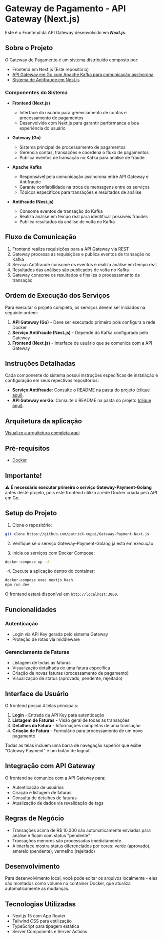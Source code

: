 # Gateway de Pagamento - API Gateway (Next.js)

Este é o Frontend da API Gateway desenvolvido em ***Next.js***.

## Sobre o Projeto

O Gateway de Pagamento é um sistema distribuído composto por:
- Frontend em Next.js (Este repositório)
- [API Gateway em Go com Apache Kafka para comunicação assíncrona](https://github.com/patrick-cuppi/Gateway-Payment-Golang)
- [Sistema de Antifraude em Nest.js](https://github.com/patrick-cuppi/Gateway-Payment-Nest.js)

### Componentes do Sistema

- **Frontend (Next.js)**
  - Interface do usuário para gerenciamento de contas e processamento de pagamentos
  - Desenvolvido com Next.js para garantir performance e boa experiência do usuário

- **Gateway (Go)**
  - Sistema principal de processamento de pagamentos
  - Gerencia contas, transações e coordena o fluxo de pagamentos
  - Publica eventos de transação no Kafka para análise de fraude

- **Apache Kafka**
  - Responsável pela comunicação assíncrona entre API Gateway e Antifraude
  - Garante confiabilidade na troca de mensagens entre os serviços
  - Tópicos específicos para transações e resultados de análise

- **Antifraude (Nest.js)**
  - Consome eventos de transação do Kafka
  - Realiza análise em tempo real para identificar possíveis fraudes
  - Publica resultados da análise de volta no Kafka

## Fluxo de Comunicação

1. Frontend realiza requisições para a API Gateway via REST
2. Gateway processa as requisições e publica eventos de transação no Kafka
3. Serviço Antifraude consome os eventos e realiza análise em tempo real
4. Resultados das análises são publicados de volta no Kafka
5. Gateway consome os resultados e finaliza o processamento da transação

## Ordem de Execução dos Serviços

Para executar o projeto completo, os serviços devem ser iniciados na seguinte ordem:

1. **API Gateway (Go)** - Deve ser executado primeiro pois configura a rede Docker
2. **Serviço Antifraude (Nest.js)** - Depende do Kafka configurado pelo Gateway
3. **Frontend (Next.js)** - Interface de usuário que se comunica com a API Gateway

## Instruções Detalhadas

Cada componente do sistema possui instruções específicas de instalação e configuração em seus repectivos repositórios:

- **Serviço Antifraude**: Consulte o README na pasta do projeto [(clique aqui)](https://github.com/patrick-cuppi/Gateway-Payment-Nest.js).
- **API Gateway em Go**: Consulte o README na pasta do projeto [(clique aqui)](https://github.com/patrick-cuppi/Gateway-Payment-Golang).

## Arquitetura da aplicação
[Visualize a arquitetura completa aqui](https://link.excalidraw.com/readonly/Nrz6WjyTrn7IY8ZkrZHy)

## Pré-requisitos

- [Docker](https://www.docker.com/get-started)

## Importante!

⚠️ **É necessário executar primeiro o serviço Gateway-Payment-Golang** antes deste projeto, pois este frontend utiliza a rede Docker criada pela API em Go.

## Setup do Projeto

1. Clone o repositório:
```bash
git clone https://github.com/patrick-cuppi/Gateway-Payment-Next.js
```

2. Verifique se o serviço Gateway-Payment-Golang já está em execução

3. Inicie os serviços com Docker Compose:
```bash
docker-compose up -d
```

4. Execute a aplicação dentro do container:
```bash
docker-compose exec nextjs bash
npm run dev
```

O frontend estará disponível em `http://localhost:3000`.

## Funcionalidades

### Autenticação
- Login via API Key gerada pelo sistema Gateway
- Proteção de rotas via middleware

### Gerenciamento de Faturas
- Listagem de todas as faturas
- Visualização detalhada de uma fatura específica
- Criação de novas faturas (processamento de pagamento)
- Visualização de status (aprovado, pendente, rejeitado)

## Interface de Usuário

O frontend possui 4 telas principais:

1. **Login** - Entrada da API Key para autenticação
2. **Listagem de Faturas** - Visão geral de todas as transações
3. **Detalhes da Fatura** - Informações completas de uma transação
4. **Criação de Fatura** - Formulário para processamento de um novo pagamento

Todas as telas incluem uma barra de navegação superior que exibe "Gateway Payment" e um botão de logout.

## Integração com API Gateway

O frontend se comunica com a API Gateway para:
- Autenticação de usuários
- Criação e listagem de faturas
- Consulta de detalhes de faturas
- Atualização de dados via revalidação de tags

## Regras de Negócio

- Transações acima de R$ 10.000 são automaticamente enviadas para análise e ficam com status "pendente"
- Transações menores são processadas imediatamente
- A interface mostra status diferenciados por cores: verde (aprovado), amarelo (pendente), vermelho (rejeitado)

## Desenvolvimento

Para desenvolvimento local, você pode editar os arquivos localmente - eles são montados como volume no container Docker, que atualiza automaticamente as mudanças.

## Tecnologias Utilizadas

- Next.js 15 com App Router
- Tailwind CSS para estilização
- TypeScript para tipagem estática
- Server Components e Server Actions
